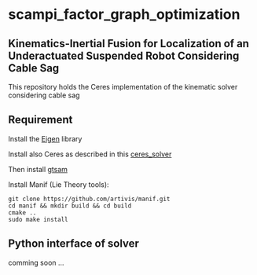 # scampi_factor_graph_optimization
## Kinematics-Inertial Fusion for Localization of an Underactuated Suspended Robot Considering Cable Sag
This repository holds the Ceres implementation of the kinematic solver considering cable sag
## Requirement
Install the [Eigen](https://eigen.tuxfamily.org/index.php?title=Main_Page) library

Install also Ceres as described in this [ceres_solver](http://ceres-solver.org/installation.html) 

Then install [gtsam](https://github.com/borglab/gtsam)

Install Manif (Lie Theory tools):

```
git clone https://github.com/artivis/manif.git
cd manif && mkdir build && cd build
cmake ..
sudo make install
```

## Python interface of solver
comming soon ...
